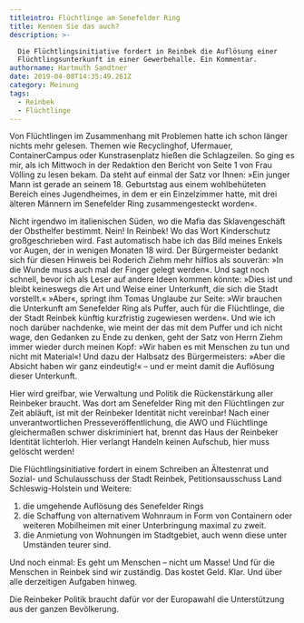 ```yaml
---
titleintro: Flüchtlinge am Senefelder Ring
title: Kennen Sie das auch?
description: >-

  Die Flüchtlingsinitiative fordert in Reinbek die Auflösung einer
  Flüchtlingsunterkunft in einer Gewerbehalle. Ein Kommentar.
authorname: Hartmuth Sandtner
date: 2019-04-08T14:35:49.261Z
category: Meinung
tags:
  - Reinbek
  - Flüchtlinge
---
```

Von Flüchtlingen im Zusammenhang mit Problemen hatte ich schon länger nichts mehr gelesen. Themen wie Recyclinghof, Ufermauer, ContainerCampus oder Kunstrasenplatz hießen die Schlagzeilen. So ging es mir, als ich Mittwoch in der Redaktion den Bericht von Seite 1 von Frau Völling zu lesen bekam. Da steht auf einmal der Satz vor Ihnen: »Ein junger Mann ist gerade an seinem 18. Geburtstag aus einem wohlbehüteten Bereich eines Jugendheimes, in dem er ein Einzelzimmer hatte, mit drei älteren Männern im Senefelder Ring zusammengesteckt worden«. 

Nicht irgendwo im italienischen Süden, wo die Mafia das Sklavengeschäft der Obsthelfer bestimmt. Nein! In Reinbek! Wo das Wort Kinderschutz großgeschrieben wird. Fast automatisch habe ich das Bild meines Enkels vor Augen, der in wenigen Monaten 18 wird. Der Bürgermeister bedankt sich für diesen Hinweis bei Roderich Ziehm mehr hilflos als souverän: »In die Wunde muss auch mal der Finger gelegt werden«. Und sagt noch schnell, bevor ich als Leser auf andere Ideen kommen könnte: »Dies ist und bleibt keineswegs die Art und Weise einer Unterkunft, die sich die Stadt vorstellt.« »Aber«, springt ihm Tomas Unglaube zur Seite: »Wir brauchen die Unterkunft am Senefelder Ring als Puffer, auch für die Flüchtlinge, die der Stadt Reinbek künftig kurzfristig zugewiesen werden«. Und wie ich noch darüber nachdenke, wie meint der das mit dem Puffer und ich nicht wage, den Gedanken zu Ende zu denken, geht der Satz von Herrn Ziehm immer wieder durch meinen Kopf: »Wir haben es mit Menschen zu tun und nicht mit Material«! Und dazu der Halbsatz des Bürgermeisters: »Aber die Absicht haben wir ganz eindeutig!« – und er meint damit die Auflösung dieser Unterkunft. 

Hier wird greifbar, wie Verwaltung und Politik die Rückenstärkung aller Reinbeker braucht. Was dort am Senefelder Ring mit den Flüchtlingen zur Zeit abläuft, ist  mit der Reinbeker Identität nicht vereinbar! Nach einer unverantwortlichen Presseveröffentlichung, die AWO und Flüchtlinge gleichermaßen schwer diskriminiert hat, brennt das Haus der Reinbeker Identität lichterloh. Hier verlangt Handeln keinen Aufschub, hier muss gelöscht werden! 

Die Flüchtlingsinitiative fordert in einem Schreiben an Ältestenrat  und Sozial- und Schulausschuss der Stadt Reinbek, Petitionsausschuss Land Schleswig-Holstein und Weitere:   

1. die umgehende Auflösung des Senefelder Rings
2. die Schaffung von alternativem Wohnraum in Form von Containern oder weiteren Mobilheimen mit einer Unterbringung maximal zu zweit.
3. die Anmietung von Wohnungen im Stadtgebiet, auch wenn diese unter Umständen teurer sind.

Und noch einmal: Es geht um Menschen – nicht um Masse! Und für die Menschen in Reinbek sind wir zuständig. Das kostet Geld. Klar. Und über alle derzeitigen Aufgaben hinweg.  

Die Reinbeker Politik braucht dafür vor der Europawahl die Unterstützung aus der ganzen Bevölkerung.
